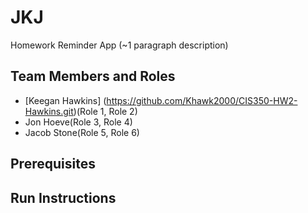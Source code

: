 # JKJ

Homework Reminder App (~1 paragraph description)

## Team Members and Roles

* [Keegan Hawkins] (https://github.com/Khawk2000/CIS350-HW2-Hawkins.git)(Role 1, Role 2)
* Jon Hoeve(Role 3, Role 4)
* Jacob Stone(Role 5, Role 6)

## Prerequisites

## Run Instructions
